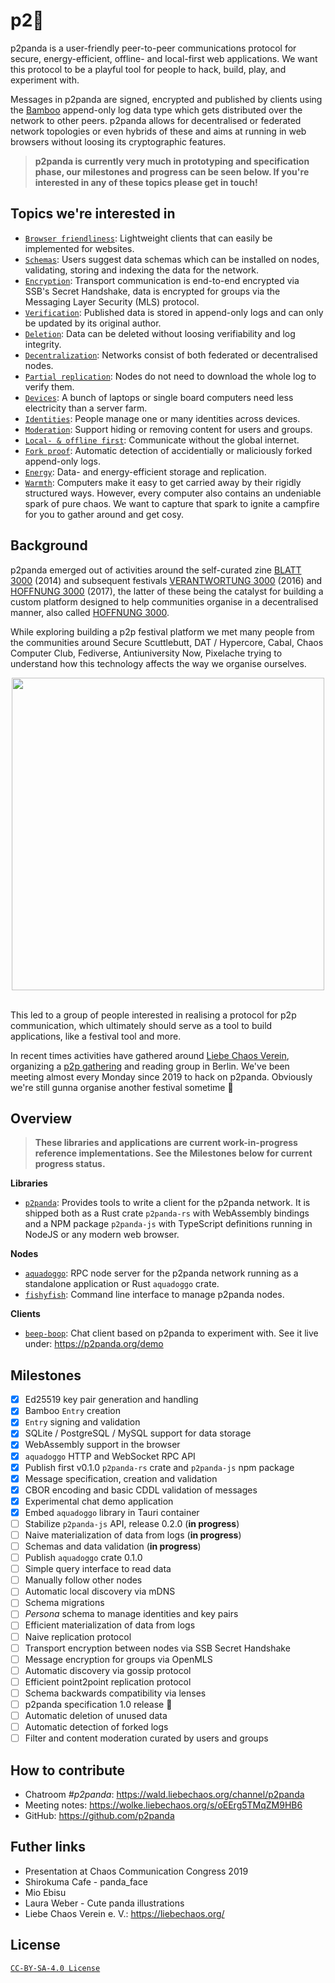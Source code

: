 # p2:panda_face:

p2panda is a user-friendly peer-to-peer communications protocol for secure, energy-efficient, offline- and local-first web applications. We want this protocol to be a playful tool for people to hack, build, play, and experiment with.

Messages in p2panda are signed, encrypted and published by clients using the [Bamboo](https://github.com/AljoschaMeyer/bamboo) append-only log data type which gets distributed over the network to other peers. p2panda allows for decentralised or federated network topologies or even hybrids of these and aims at running in web browsers without loosing its cryptographic features.

> **p2panda is currently very much in prototyping and specification phase, our milestones and progress can be seen below. If you're interested in any of these topics please get in touch!**

## Topics we're interested in

* [`Browser friendliness`](/topics/browser-support.md): Lightweight clients that can easily be implemented for websites.
* [`Schemas`](/topics/schemas.md): Users suggest data schemas which can be installed on nodes, validating, storing and indexing the data for the network.
* [`Encryption`](/topics/encryption.md): Transport communication is end-to-end encrypted via SSB's Secret Handshake, data is encrypted for groups via the Messaging Layer Security (MLS) protocol.
* [`Verification`](/topics/verification): Published data is stored in append-only logs and can only be updated by its original author.
* [`Deletion`](/topics/deletion.md): Data can be deleted without loosing verifiability and log integrity.
* [`Decentralization`](/topics/decentralisation.md): Networks consist of both federated or decentralised nodes.
* [`Partial replication`](/topics/replication.md): Nodes do not need to download the whole log to verify them.
* [`Devices`](/topics/devices.md): A bunch of laptops or single board computers need less electricity than a server farm.
* [`Identities`](/topics/identities.md): People manage one or many identities across devices.
* [`Moderation`](/topics/moderation.md): Support hiding or removing content for users and groups.
* [`Local- & offline first`](/topics/local-first.md): Communicate without the global internet.
* [`Fork proof`](/topics/fork-proof.md): Automatic detection of accidentially or maliciously forked append-only logs.
* [`Energy`](/topics/energy.md): Data- and energy-efficient storage and replication.
* [`Warmth`](/topics/warmth.md): Computers make it easy to get carried away by their rigidly structured ways. However, every computer also contains an undeniable spark of pure chaos. We want to capture that spark to ignite a campfire for you to gather around and get cosy.

## Background

p2panda emerged out of activities around the self-curated zine [BLATT 3000](https://blatt3000.de) (2014) and subsequent festivals [VERANTWORTUNG 3000](https://blatt3000.de/verantwortung3000/) (2016) and [HOFFNUNG 3000](https://blatt3000.de/hoffnung3000/) (2017), the latter of these being the catalyst for building a custom platform designed to help communities organise in a decentralised manner, also called [HOFFNUNG 3000](https://hoffnung3000.de/).

While exploring building a p2p festival platform we met many people from the communities around Secure Scuttlebutt, DAT / Hypercore, Cabal, Chaos Computer Club, Fediverse, Antiuniversity Now, Pixelache trying to understand how this technology affects the way we organise ourselves.

<div align="center">
  <img src="https://raw.githubusercontent.com/p2panda/design-document/restructure/pandas.jpg" width="500" />
  <br />
  <br />
</div>

This led to a group of people interested in realising a protocol for p2p communication, which ultimately should serve as a tool to build applications, like a festival tool and more.

In recent times activities have gathered around [Liebe Chaos Verein](https://liebechaos.org/), organizing a [p2p gathering](https://p2p-berlin.org/) and reading group in Berlin. We've been meeting almost every Monday since 2019 to hack on p2panda. Obviously we're still gunna organise another festival sometime :panda_face:

## Overview

> **These libraries and applications are current work-in-progress reference implementations. See the Milestones below for current progress status.**

**Libraries**

* [`p2panda`](https://github.com/p2panda/p2panda): Provides tools to write a client for the p2panda network. It is shipped both as a Rust crate `p2panda-rs` with WebAssembly bindings and a NPM package `p2panda-js` with TypeScript definitions running in NodeJS or any modern web browser.

**Nodes**

* [`aquadoggo`](https://github.com/p2panda/aquadoggo): RPC node server for the p2panda network running as a standalone application or Rust `aquadoggo` crate.
* [`fishyfish`](https://github.com/p2panda/fishyfish): Command line interface to manage p2panda nodes.

**Clients**

* [`beep-boop`](https://github.com/p2panda/beep-boop): Chat client based on p2panda to experiment with. See it live under: https://p2panda.org/demo

## Milestones

* [x] Ed25519 key pair generation and handling
* [x] Bamboo `Entry` creation
* [x] `Entry` signing and validation
* [x] SQLite / PostgreSQL / MySQL support for data storage
* [x] WebAssembly support in the browser
* [x] `aquadoggo` HTTP and WebSocket RPC API
* [x] Publish first v0.1.0 `p2panda-rs` crate and `p2panda-js` npm package
* [x] Message specification, creation and validation
* [x] CBOR encoding and basic CDDL validation of messages
* [x] Experimental chat demo application
* [x] Embed `aquadoggo` library in Tauri container
* [ ] Stabilize `p2panda-js` API, release 0.2.0 (**in progress**)
* [ ] Naive materialization of data from logs (**in progress**)
* [ ] Schemas and data validation (**in progress**)
* [ ] Publish `aquadoggo` crate 0.1.0
* [ ] Simple query interface to read data
* [ ] Manually follow other nodes
* [ ] Automatic local discovery via mDNS
* [ ] Schema migrations
* [ ] *Persona* schema to manage identities and key pairs
* [ ] Efficient materialization of data from logs
* [ ] Naive replication protocol
* [ ] Transport encryption between nodes via SSB Secret Handshake
* [ ] Message encryption for groups via OpenMLS
* [ ] Automatic discovery via gossip protocol
* [ ] Efficient point2point replication protocol
* [ ] Schema backwards compatibility via lenses
* [ ] p2panda specification 1.0 release :panda_face:
* [ ] Automatic deletion of unused data
* [ ] Automatic detection of forked logs
* [ ] Filter and content moderation curated by users and groups

## How to contribute

* Chatroom *#p2panda*: https://wald.liebechaos.org/channel/p2panda
* Meeting notes: https://wolke.liebechaos.org/s/oEErg5TMqZM9HB6
* GitHub: https://github.com/p2panda

## Futher links

* Presentation at Chaos Communication Congress 2019
* Shirokuma Cafe - panda_face
* Mio Ebisu
* Laura Weber - Cute panda illustrations
* Liebe Chaos Verein e. V.: https://liebechaos.org/

## License

[`CC-BY-SA-4.0 License`](/LICENSE)
